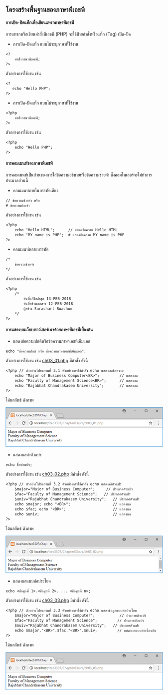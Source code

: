 ## โครงสร้างพื้นฐานของภาษาพีเอชพี

#### การเปิด-ปิดแท็กเพื่อเขียนแทรกภาษาพีเอชพี
การแทรกหรือเขียนคำสั่งพีเอชพี (PHP) จะใช้ป้ายคำสั่งหรือแท็ก (Tag) เปิด-ปิด 
* การเปิด-ปิดแท็ก แบบไม่ระบุภาษาที่ใช้งาน
```
<?
    คำสั่งภาษาพีเอชพี;
?>                            
```
ตัวอย่างการใช้งาน เช่น
```
<?
   echo "Hello PHP";
?>                          
```
* การเปิด-ปิดแท็ก แบบไม่ระบุภาษาที่ใช้งาน
```
<?php
    คำสั่งภาษาพีเอชพี;
?>                                                   
```
ตัวอย่างการใช้งาน เช่น
```
<?php
    echo "Hello PHP";
?>                         
```

#### การคอมเมนท์ของภาษาพีเอชพี
การคอมเมนท์เป็นส่วนของการใส่ข้อความอธิบายหรือข้อความช่วยจำ ซึ่งคอมไพเลอร์จะไม่ทำการประมวลส่วนนี้
* คอมเมนท์ภายในบรรทัดเดียว
```
// ข้อความช่วยจำ หรือ                 
# ข้อความช่วยจำ                                        
```
ตัวอย่างการใช้งาน เช่น
```
<?php
    echo "Hello HTML";      // แสดงข้อความ Hello HTML
    echo "MY name is PHP";  # แสดงข้อความ MY name is PHP
?>
```
* คอมเมนท์หลายบรรทัด
```
/*
    ข้อความช่วยจำ        
*/                                                     
```
ตัวอย่างการใช้งาน เช่น
```
<?php
    /*   
        วันที่แก้ไขล่าสุด 13-FEB-2018
        วันที่สร้างเอกสาร 12-FEB-2018
        ผู้สร้าง Surachart Buachum  
    */
?>
```

#### การแสดงบนเว็บเบราว์เซอร์เพจด้วยภาษาพีเอชพีเบื้องต้น
* แสดงข้อความปกติหรือข้อความภาษาเอชทีเอ็มแอล
```
echo "ข้อความปกติ หรือ ข้อความภาษาเอชทีเอ็มแอล";                              
```
ตัวอย่างการใช้งาน เช่น [ch03_01.php](src/ch03_01.php) มีคำสั่ง ดังนี้
```
<?php // ตัวอย่างโปรแกรมที่ 3.1 ตัวอย่างการใช้คำสั่ง echo แสดงผลข้อความ
    echo "Major of Business Computer<BR>";         // แสดงผล
    echo "Faculty of Management Science<BR>";      // แสดงผล
    echo "Rajabhat Chandrakasem University";       // แสดงผล
?>
```

ได้ผลลัพธ์ ดังภาพ

<img src=output/ch03_01.png>

* แสดงผลค่าตัวแปร
```
echo ชื่อตัวแปร;                            
```
ตัวอย่างการใช้งาน เช่น [ch03_02.php](src/ch03_02.php) มีคำสั่ง ดังนี้
```
<?php // ตัวอย่างโปรแกรมที่ 3.2 ตัวอย่างการใช้คำสั่ง echo แสดงค่าตัวแปร
    $major="Major of Business Computer";     // ประกาศตัวแปร
    $fac="Faculty of Management Science";   // ประกาศตัวแปร
    $univ="Rajabhat Chandrakasem University";   // ประกาศตัวแปร
    echo $major; echo "<BR>";                   // แสดงผล
    echo $fac; echo "<BR>";                     // แสดงผล
    echo $univ;                                 // แสดงผล
?>
```

ได้ผลลัพธ์ ดังภาพ

<img src=output/ch03_02.png>

* แสดงผลแบบต่อประโยค
```
echo <ข้อมูลที่ 1>.<ข้อมูลที่ 2>. ... <ข้อมูลที่ n>;             
```
ตัวอย่างการใช้งาน เช่น  [ch03_03.php](src/ch03_03.php) มีคำสั่ง ดังนี้
```
<?php // ตัวอย่างโปรแกรมที่ 3.3 ตัวอย่างการใช้คำสั่ง echo แสดงข้อมูลแบบต่อประโยค
    $major="Major of Business Computer";           // ประกาศตัวแปร
    $fac="Faculty of Management Science";         // ประกาศตัวแปร
    $nuiv="Rajabhat Chandrakasem University";   // ประกาศตัวแปร
    echo $major."<BR>".$fac."<BR>".$nuiv;         // แสดงผลแบบต่อเนื่องกัน
?>
```

ได้ผลลัพธ์ ดังภาพ

<img src=output/ch03_03.png>